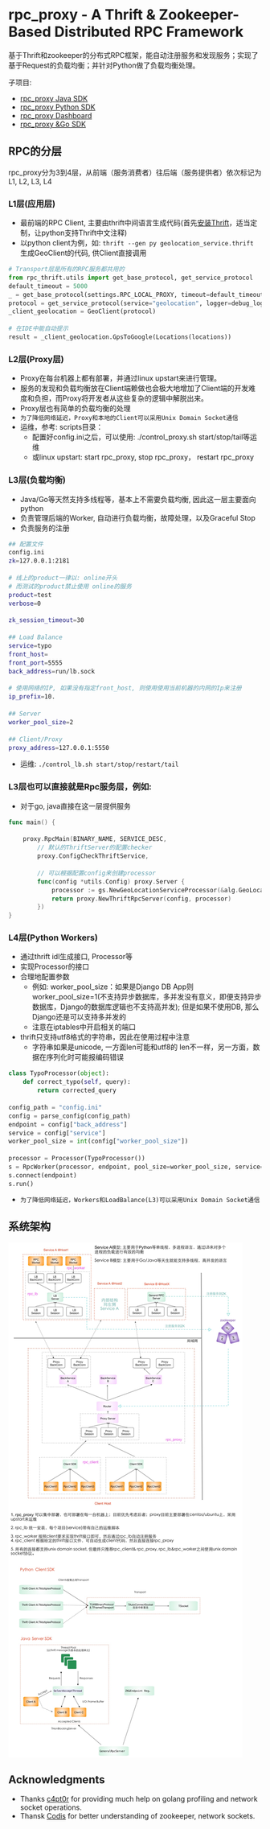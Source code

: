 # rpc_proxy - A Thrift & Zookeeper-Based Distributed RPC Framework
基于Thrift和zookeeper的分布式RPC框架，能自动注册服务和发现服务；实现了基于Request的负载均衡；并针对Python做了负载均衡处理。

子项目:
* [rpc_proxy Java SDK](https://github.com/wfxiang08/rpc_proxy_java)
* [rpc_proxy Python SDK](https://github.com/wfxiang08/rpc_proxy_python)
* [rpc_proxy Dashboard](https://github.com/wfxiang08/rpc_proxy_dashboard)
* [rpc_proxy &Go SDK](https://github.com/wfxiang08/rpc_proxy)


## RPC的分层
rpc_proxy分为3到4层，从前端（服务消费者）往后端（服务提供者）依次标记为L1, L2, L3, L4

### L1层(应用层)
* 最前端的RPC Client, 主要由thrift中间语言生成代码(首先[安装Thrift](thrift.md)，适当定制，让python支持Thrift中文注释)
* 以python client为例，如: `thrift --gen py geolocation_service.thrift` 生成GeoClient的代码, 供Client直接调用

```python
# Transport层是所有的RPC服务都共用的
from rpc_thrift.utils import get_base_protocol, get_service_protocol
default_timeout = 5000
_ = get_base_protocol(settings.RPC_LOCAL_PROXY, timeout=default_timeout)
protocol = get_service_protocol(service="geolocation", logger=debug_logger)
_client_geolocation = GeoClient(protocol)

# 在IDE中能自动提示
result = _client_geolocation.GpsToGoogle(Locations(locations))
```


### L2层(Proxy层)
* Proxy在每台机器上都有部署，并通过linux upstart来进行管理。
* 服务的发现和负载均衡放在Client端赖做也会极大地增加了Client端的开发难度和负担，而Proxy将开发者从这些复杂的逻辑中解脱出来。
* Proxy层也有简单的负载均衡的处理
* `为了降低网络延迟，Proxy和本地的Client可以采用Unix Domain Socket通信`
* 运维，参考: scripts目录：
	* 配置好config.ini之后，可以使用: ./control_proxy.sh start/stop/tail等运维
	* 或linux upstart: start rpc_proxy, stop rpc_proxy， restart rpc_proxy

### L3层(负载均衡)
* Java/Go等天然支持多线程等，基本上不需要负载均衡, 因此这一层主要面向python
* 负责管理后端的Worker, 自动进行负载均衡，故障处理，以及Graceful Stop
* 负责服务的注册

```bash
## 配置文件
config.ini
zk=127.0.0.1:2181

# 线上的product一律以: online开头
# 而测试的product禁止使用 online的服务
product=test
verbose=0

zk_session_timeout=30

## Load Balance
service=typo
front_host=
front_port=5555
back_address=run/lb.sock

# 使用网络的IP, 如果没有指定front_host, 则使用使用当前机器的内网的Ip来注册
ip_prefix=10.

## Server
worker_pool_size=2

## Client/Proxy
proxy_address=127.0.0.1:5550

```
* 运维: `./control_lb.sh start/stop/restart/tail`


### L3层也可以直接就是Rpc服务层，例如:
* 对于go, java直接在这一层提供服务

```go
func main() {

	proxy.RpcMain(BINARY_NAME, SERVICE_DESC,
		// 默认的ThriftServer的配置checker
		proxy.ConfigCheckThriftService,

		// 可以根据配置config来创建processor
		func(config *utils.Config) proxy.Server {
			processor := gs.NewGeoLocationServiceProcessor(&alg.GeoLocationService{})
			return proxy.NewThriftRpcServer(config, processor)
		})
}
```

### L4层(Python Workers)
* 通过thrift idl生成接口, Processor等
* 实现Processor的接口
* 合理地配置参数
    * 例如: worker_pool_size：如果是Django DB App则worker_pool_size=1(不支持异步数据库，多并发没有意义，即便支持异步数据库，Django的数据库逻辑也不支持高并发); 但是如果不使用DB, 那么Django还是可以支持多并发的
    * 注意在iptables中开启相关的端口
* thrift只支持utf8格式的字符串，因此在使用过程中注意
    * 字符串如果是unicode, 一方面len可能和utf8的 len不一样，另一方面，数据在序列化时可能报编码错误

```python
class TypoProcessor(object):
    def correct_typo(self, query):
        return corrected_query

config_path = "config.ini"
config = parse_config(config_path)
endpoint = config["back_address"]
service = config["service"]
worker_pool_size = int(config["worker_pool_size"])

processor = Processor(TypoProcessor())
s = RpcWorker(processor, endpoint, pool_size=worker_pool_size, service=service)
s.connect(endpoint)
s.run()
```
* `为了降低网络延迟，Workers和LoadBalance(L3)可以采用Unix Domain Socket通信`

## 系统架构
![architecture](doc/rpc_architecture.jpg)

## Acknowledgments
- Thanks [c4pt0r](https://github.com/c4pt0r) for providing much help on golang profiling and network socket operations.
- Thansk [Codis](https://github.com/wandoulabs/codis) for better understanding of zookeeper, network sockets.

